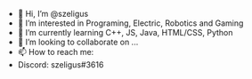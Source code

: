 - 👋 Hi, I’m @szeligus
- 👀 I’m interested in Programing, Electric, Robotics and Gaming
- 🌱 I’m currently learning C++, JS, Java, HTML/CSS, Python
- 💞️ I’m looking to collaborate on ...
- 📫 How to reach me:
- Discord: szeligus#3616

<!---
szeligus/szeligus is a ✨ special ✨ repository because its `README.md` (this file) appears on your GitHub profile.
You can click the Preview link to take a look at your changes.
--->
